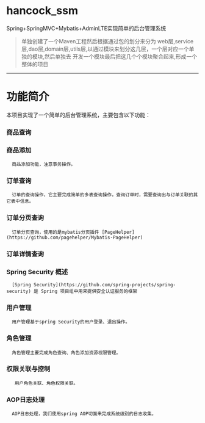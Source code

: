 # hancock_ssm
Spring+SpringMVC+Mybatis+AdminLTE实现简单的后台管理系统
>单独创建了一个Maven工程然后根据通过包的划分来分为 web层,service层,dao层,domain层,utils层,以通过模块来划分这几层，一个层对应一个单独的模块,然后单独去 开发一个模块最后把这几个个模块聚合起来,形成一个整体的项目

***

# 功能简介
  本项目实现了一个简单的后台管理系统，主要包含以下功能： 
  
  ### 商品查询 

  ### 商品添加 
 
      商品添加功能，注意事务操作。
  ### 订单查询 
 
      订单的查询操作，它主要完成简单的多表查询操作，查询订单时，需要查询出与订单关联的其它表中信息。 
  ### 订单分页查询 
 
      订单分页查询，使用的是mybatis分页插件 [PageHelper](https://github.com/pagehelper/Mybatis-PageHelper)
  ### 订单详情查询 

  ### Spring Security 概述 
 
      [Spring Security](https://github.com/spring-projects/spring-security) 是 Spring 项目组中用来提供安全认证服务的框架
  ### 用户管理 
      
      用户管理基于spring Security的用户登录、退出操作。
  ### 角色管理 
 
      角色管理主要完成角色查询、角色添加资源权限管理。 
  ### 权限关联与控制 
 
       用户角色关联、角色权限关联。
   ### AOP日志处理 
      
      AOP日志处理，我们使用spring AOP切面来完成系统级别的日志收集。 
